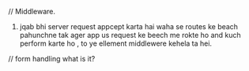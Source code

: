 // Middleware.
1. jqab bhi server request appcept karta hai  waha se routes ke beach pahunchne tak  ager app us request ke beech  me rokte ho 
   and kuch perform karte ho , to ye ellement middlewere kehela ta hei.


// form handling what is it? 
